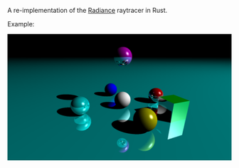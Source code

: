 A re-implementation of the [Radiance](https://www.youtube.com/watch?v=6gb4xcf2dzg) raytracer in Rust.

Example:

![A raytraced image containing some spheres, a cube, and a plane.](out/img.png)